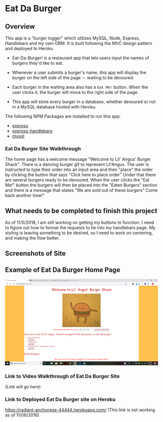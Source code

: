 

# Eat Da Burger

## Overview 
This app is a "burger logger" which utilizes MySQL, Node, Express, Handlebars and my own ORM.  It is built following the MVC design pattern and deployed to Heroku

* Eat-Da-Burger! is a restaurant app that lets users input the names of burgers they'd like to eat.

* Whenever a user submits a burger's name, this app will display the burger on the left side of the page -- waiting to be devoured.

* Each burger in the waiting area also has a `Eat Me!` button. When the user clicks it, the burger will move to the right side of the page.

* This app will store every burger in a database, whether devoured or not in a MySQL database hosted with Heroku.

The following NPM Packages are installed to run this app:

* [express](https://www.npmjs.com/package/express)
* [express-handlebars](https://www.npmjs.com/package/express-handlebars)
* [mysql](https://www.npmjs.com/package/mysql)

### Eat Da Burger Site Walkthrough

The home page has a welcome message "Welcome to Lil' Angus' Burger Shack". There is a dancing burger gif to represent Lil'Angus.  The user is instructed to type their order into an input area and then "place" the order by clicking the button that says "Click here to place order" Under that there are several burgers ready to be devoured.  When the user clicks the "Eat Me!" button the burgers will then be placed into the "Eaten Burgers" section and there is a message that states "We are sold out of these burgers" Come back another time!"

## What needs to be completed to finish this project

As of 11/5/2018, I am still working on getting my buttons to function.  I need to figure out how to format the requests to tie into my handlebars page.  My styling is leaving something to be desired, so I need to work on centering, and making the flow better. 


## Screenshots of Site

## Example of Eat Da Burger Home Page 

![Example of Home Screen for Eat Da Burger Site](/public/assets/img/lil-angus.png)



### Link to Video Walkthrough of Eat Da Burger Site
(Link will go here)
  
### Link to Deployed Eat Da Burger site on Heroku
https://radiant-anchorage-44444.herokuapp.com/
(This link is not working as of 11/06/2018)
   

